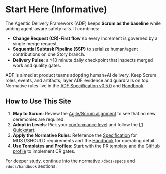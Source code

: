 # Start Here (Informative)

The Agentic Delivery Framework (ADF) keeps **Scrum as the baseline** while adding agent-aware safety rails. It combines:

- **Change Request (CR)-First flow** so every Increment is governed by a single merge request.
- **Sequential Subtask Pipeline (SSP)** to serialize human/agent contributions on one Story branch.
- **Delivery Pulse**: a ≤10 minute daily checkpoint that inspects merged work and quality gates.

ADF is aimed at product teams adopting human+AI delivery. Keep Scrum roles, events, and artifacts; layer ADF evidence and guardrails on top. Normative rules live in the [ADF Specification v0.5.0](../specs/adf-spec-v0.5.0.md) and [Handbook](../handbook/ssp.md).

## How to Use This Site

1. **Map to Scrum**: Review the [Agile/Scrum alignment](agile-scrum-map.md) to see that no new ceremonies are required.
2. **Adopt in Levels**: Pick your [conformance level](adoption-guide.md) and follow the [L1 Quickstart](quickstart-l1.md).
3. **Apply the Normative Rules**: Reference the [Specification](../specs/adf-spec-v0.5.0.md) for MUST/SHOULD requirements and the [Handbook](../handbook/ssp.md) for operating detail.
4. **Use Templates and Profiles**: Start with the [PR template](../templates/pr-template.md) and the [GitHub profile](../profiles/github.md) to implement CR gates.

For deeper study, continue into the normative `/docs/specs` and `/docs/handbook` sections.
